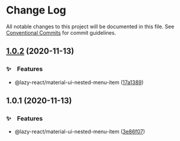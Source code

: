 # Change Log

All notable changes to this project will be documented in this file.
See [Conventional Commits](https://conventionalcommits.org) for commit guidelines.

## [1.0.2](https://github.com/bluelovers/ws-react/compare/@lazy-react/material-ui-nested-menu-item@1.0.1...@lazy-react/material-ui-nested-menu-item@1.0.2) (2020-11-13)


### ✨　Features

* @lazy-react/material-ui-nested-menu-item ([17a1389](https://github.com/bluelovers/ws-react/commit/17a1389ff14a417078c3855b261728d4c594dfbb))





## 1.0.1 (2020-11-13)


### ✨　Features

* @lazy-react/material-ui-nested-menu-item ([3e86f07](https://github.com/bluelovers/ws-react/commit/3e86f0783e741c8f42f03762bca58cf9991fe214))
